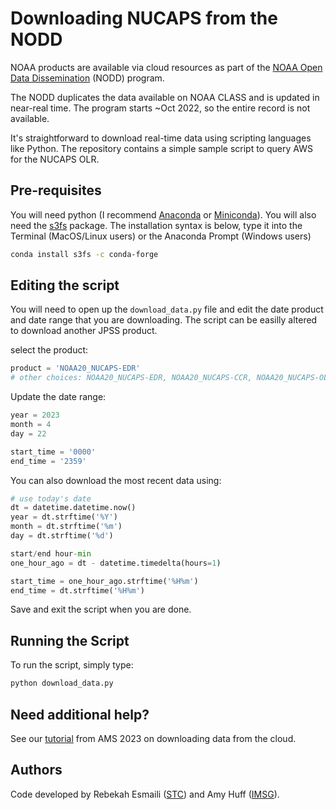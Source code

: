 # Downloading NUCAPS from the NODD

NOAA products are available via cloud resources as part of the [NOAA Open Data Dissemination](https://www.noaa.gov/information-technology/open-data-dissemination) (NODD) program.

The NODD duplicates the data available on NOAA CLASS and is updated in near-real time. The program starts ~Oct 2022, so the entire record is not available.

It's straightforward to download real-time data using scripting languages like Python. The repository contains a simple sample script to query AWS for the NUCAPS OLR.

## Pre-requisites

You will need python (I recommend [Anaconda](https://www.anaconda.com/) or [Miniconda](https://docs.conda.io/en/latest/miniconda.html)). You will also need the [s3fs](https://s3fs.readthedocs.io/en/latest/) package. The installation syntax is below, type it into the Terminal (MacOS/Linux users) or the Anaconda Prompt (Windows users)

```bash
conda install s3fs -c conda-forge
```

## Editing the script
You will need to open up the ```download_data.py``` file and edit the date product and date range that you are downloading. The script can be easilly altered to download another JPSS product.

select the product:
```python
product = 'NOAA20_NUCAPS-EDR'
# other choices: NOAA20_NUCAPS-EDR, NOAA20_NUCAPS-CCR, NOAA20_NUCAPS-OLR
```

Update the date range:

```python
year = 2023
month = 4
day = 22

start_time = '0000'
end_time = '2359'
```

You can also download the most recent data using:
```python
# use today's date 
dt = datetime.datetime.now()
year = dt.strftime('%Y')
month = dt.strftime('%m')
day = dt.strftime('%d')

start/end hour-min
one_hour_ago = dt - datetime.timedelta(hours=1)

start_time = one_hour_ago.strftime('%H%m')
end_time = dt.strftime('%H%m')
```

Save and exit the script when you are done.

## Running the Script
To run the script, simply type:

```bash
python download_data.py
```

## Need additional help?

See our [tutorial](https://github.com/modern-tools-workshop/AMS-python-workshop-2023/blob/main/download_satellite_data.ipynb) from AMS 2023 on downloading data from the cloud.

## Authors
Code developed by Rebekah Esmaili ([STC](https://www.stcnet.com/)) and Amy Huff ([IMSG](https://imsg.com/)).